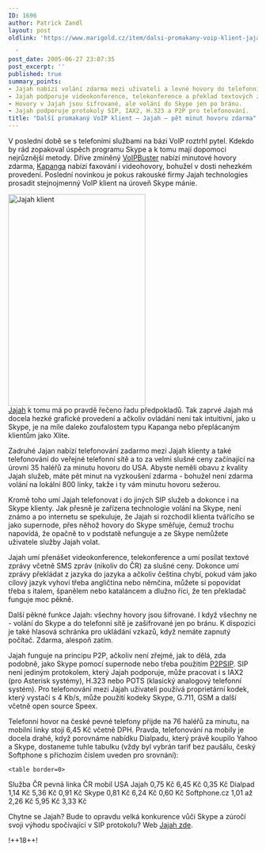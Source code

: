 ```yaml
---
ID: 1696
author: Patrick Zandl
layout: post
oldlink: 'https://www.marigold.cz/item/dalsi-promakany-voip-klient-jajah-pet-minut-hovoru-zdarma

  '
post_date: 2005-06-27 23:07:35
post_excerpt: ''
published: true
summary_points:
- Jajah nabízí volání zdarma mezi uživateli a levné hovory do telefonní sítě.
- Jajah podporuje videokonference, telekonference a překlad textových zpráv.
- Hovory v Jajah jsou šifrované, ale volání do Skype jen po bránu.
- Jajah podporuje protokoly SIP, IAX2, H.323 a P2P pro telefonování.
title: "Další promakaný VoIP klient – Jajah – pět minut hovoru zdarma"
---
```


<p>V poslední době se s telefoními službami na bázi VoIP roztrhl pytel. Kdekdo by rád zopakoval úspěch programu Skype a k tomu mají dopomoci nejrůznější metody. Dříve zmíněný <a href="/item/voipbuster-nabizi-volani-na-pevne-linky-zdarma-a-teleo-a-xphone">VoIPBuster</a> nabízí minutové hovory zdarma, <a href="http://www.kapanga.net/">Kapanga</a> nabízí faxování i videohovory, bohužel v dosti nehezkém provedení. Poslední novinkou je pokus rakouské firmy Jajah technologies prosadit stejnojmenný VoIP klient na úroveň Skype mánie. </p>

<div class="rightbox"><img src="/wp-content/uploads/20050627-jajah.png" alt="Jajah klient" width="277" height="427" /></div><a href="http://www.jajah.com">Jajah</a> k tomu má po pravdě řečeno řadu předpokladů. Tak zaprvé Jajah má docela hezké grafické provedení a ačkoliv ovládání není tak intuitivní, jako u Skype, je na míle daleko zoufalostem typu Kapanga nebo přeplácaným klientům jako Xlite. </p>

<p>Zadruhé Jajan nabízí telefonování zadarmo mezi Jajah klienty a také telefonování do veřejné telefonní sítě a to za velmi slušné ceny začínající na úrovni 35 haléřů za minutu hovoru do USA. Abyste neměli obavu z kvality Jajah služeb, máte pět minut na vyzkoušení zdarma - bohužel není zdarma volání na lokální 800 linky, takže i ty vám minutu hovoru sežerou. </p>

<p>Kromě toho umí Jajah telefonovat i do jiných SIP služeb a dokonce i na Skype klienty. Jak přesně je zařízena technologie volání na Skype, není známo a po internetu se spekuluje, že Jajah si rozchodil klienta tvářícího se jako supernode, přes něhož hovory do Skype směřuje, čemuž trochu napovídá, že opačně to v podstatě nefunguje a ze Skype nemůžete uživatele služby Jajah volat. </p>

<p>Jajah umí přenášet videokonference, telekonference a umí posílat textové zprávy včetně SMS zpráv (nikoliv do ČR) za slušné ceny. Dokonce umí zprávy překládat z jazyka do jazyka a ačkoliv čeština chybí, pokud vám jako cílový jazyk vyhoví třeba angličtina nebo němčina, můžete si popovídat třeba s italem, španělem nebo kataláncem a dlužno říci, že ten překladač funguje moc pěkně. </p>

<p>Další pěkné funkce Jajah: všechny hovory jsou šifrované. I když všechny ne - volání do Skype a do telefonní sítě je zašifrované jen po bránu. K dispozici je také hlasová schránka pro ukládání vzkazů, když nemáte zapnutý počítač. Zdarma, alespoň zatím. </p>

<p>Jajah funguje na principu P2P, ačkoliv není zřejmé, jak to dělá, zda podobně, jako Skype pomocí supernode nebo třeba použitím <a href="http://www.p2psip.org/">P2PSIP</a>. SIP není jediným protokolem, který Jajah podporuje, může pracovat i s IAX2 (pro Asterisk systémy), H.323 nebo POTS (klasický analogový telefonní systém). Pro telefonování mezi Jajah uživateli používá proprietární kodek, který vystačí s 4 Kb/s, může použití kodeky Skype, G.711, GSM a další včetně open source Speex. </p>

<p>Telefonní hovor na české pevné telefony přijde na 76 haléřů za minutu, na mobilní linky stojí 6,45 Kč včetně DPH. Pravda, telefonování na mobily je docela drahé, když porovnáme nabídku Dialpadu, který právě koupilo Yahoo a Skype, dostaneme tuhle tabulku (vždy byl vybrán tarif bez paušálu, český Softphone s příchozím číslem uveden pro srovnání):</p>

	<table border=0>
<tr>
<td>Služba</td>
<td>ČR pevná linka</td>
<td>ČR mobil</td>
<td>USA</td>
</tr>
<tr>
<td>Jajah</td>
<td>0,75 Kč</td>
<td>6,45 Kč</td>
<td>0,35 Kč</td>
</tr>
	<tr>
<td>Dialpad</td>
<td>1,14 Kč</td>
<td>5,36 Kč</td>
<td>0,91 Kč</td>
</tr>
	<tr>
<td>Skype</td>
<td>0,81 Kč</td>
<td>6,24 Kč</td>
<td>0,60 Kč</td>
</tr>
	<tr>
<td>Softphone.cz</td>
<td>1,01 až 2,26 Kč</td>
<td>5,95 Kč</td>
<td>3,33 Kč</td>
</tr>
	</table>
<p>Chytne se Jajah? Bude to opravdu velká konkurence vůči Skype a zúročí svoji výhodu spočívající v SIP protokolu? Web <a href="http://www.jajah.com">Jajah zde</a>.
</p>

<p>!++18++!
</p>